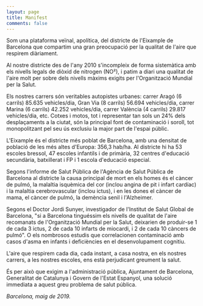 ```yaml
---
layout: page
title: Manifest
comments: false
---
```


Som una plataforma veïnal, apolítica, del districte de l'Eixample de Barcelona que compartim una gran preocupació per la qualitat de l'aire que respirem diàriament.

Al nostre districte des de l'any 2010 s'incompleix de forma sistemàtica amb els nivells legals de diòxid de nitrogen (NO²), i patim a diari una qualitat de l'aire molt per sobre dels nivells màxims exigits per l'Organització Mundial per la Salut.

Els nostres carrers són veritables autopistes urbanes: carrer Aragó (6 carrils) 85.635 vehicles/dia, Gran Via (8 carrils) 56.694 vehicles/dia, carrer Marina (6 carrils) 42.252 vehicles/dia, carrer València (4 carrils) 29.817 vehicles/dia, etc. Cotxes i motos, tot i representar tan sols un 24% dels desplaçaments a la ciutat, són la principal font de contaminació i soroll, tot monopolitzant pel seu ús exclusiu la major part de l'espai públic.

L'Eixample és el districte més poblat de Barcelona, amb una densitat de població de les més altes d'Europa: 356,3 hab/ha. Al districte hi ha 53 escoles bressol, 47 escoles infantils i de primària, 32 centres d'educació secundària, batxillerat i FP i 1 escola d'educació especial.

Segons l'informe de Salut Pública de l'Agència de Salut Pública de Barcelona al districte la causa principal de mort en els homes és el càncer de pulmó, la malaltia isquèmica del cor (inclou angina de pit i infart cardíac) i la malaltia cerebrovascular (inclou ictus), i en les dones el càncer de mama, el càncer de pulmó, la demència senil i l'Alzheimer.

Segons el Doctor Jordi Sunyer, investigador de l'Institut de Salut Global de Barcelona, "si a Barcelona tinguéssim els nivells de qualitat de l'aire recomanats de l'Organització Mundial per la Salut, deixarien de produir-se 1 de cada 3 ictus, 2 de cada 10 infarts de miocardi, i 2 de cada 10 càncers de pulmó". O els nombrosos estudis que correlacionen contaminació amb casos d'asma en infants i deficiències en el desenvolupament cognitiu.

L'aire que respirem cada dia, cada instant, a casa nostra, en els nostres carrers, a les nostres escoles, ens està perjudicant greument la salut.

És per això que exigim a l'administració pública, Ajuntament de Barcelona, Generalitat de Catalunya i Govern de l'Estat Espanyol, una solució immediata a aquest greu problema de salut pública.

*Barcelona, maig de 2019.*